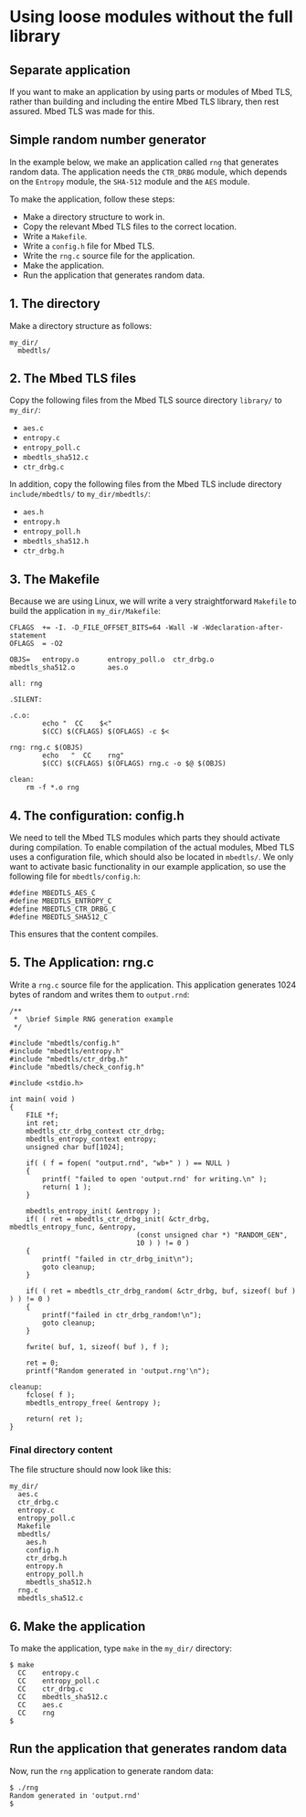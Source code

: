 # Using loose modules without the full library

## Separate application

If you want to make an application by using parts or modules of Mbed TLS, rather than building and including the entire Mbed TLS library, then rest assured.  Mbed TLS was made for this.


## Simple random number generator

In the example below, we make an application called `rng` that generates random data. The application needs the `CTR_DRBG` module, which depends on the `Entropy` module, the `SHA-512` module and the `AES` module.

To make the application, follow these steps:

* Make a directory structure to work in.
* Copy the relevant Mbed TLS files to the correct location.
* Write a `Makefile`.
* Write a `config.h` file for Mbed TLS.
* Write the `rng.c` source file for the application.
* Make the application.
* Run the application that generates random data.

## 1. The directory
Make a directory structure as follows:

```
my_dir/
  mbedtls/
```

## 2. The Mbed TLS files

Copy the following files from the Mbed TLS source directory `library/` to `my_dir/`:

* `aes.c`
* `entropy.c`
* `entropy_poll.c`
* `mbedtls_sha512.c`
* `ctr_drbg.c`

In addition, copy the following files from the Mbed TLS include directory `include/mbedtls/` to `my_dir/mbedtls/`:

* `aes.h`
* `entropy.h`
* `entropy_poll.h`
* `mbedtls_sha512.h`
* `ctr_drbg.h`

## 3. The Makefile

Because we are using Linux, we will write a very straightforward `Makefile` to build the application in `my_dir/Makefile`:

```
CFLAGS  += -I. -D_FILE_OFFSET_BITS=64 -Wall -W -Wdeclaration-after-statement
OFLAGS  = -O2

OBJS=   entropy.o       entropy_poll.o  ctr_drbg.o      mbedtls_sha512.o        aes.o

all: rng

.SILENT:

.c.o:
        echo "  CC    $<"
        $(CC) $(CFLAGS) $(OFLAGS) -c $<

rng: rng.c $(OBJS)
        echo   "  CC    rng"
        $(CC) $(CFLAGS) $(OFLAGS) rng.c -o $@ $(OBJS)

clean:
    rm -f *.o rng
```

## 4. The configuration: config.h

We need to tell the Mbed TLS modules which parts they should activate during compilation. To enable compilation of the actual modules, Mbed TLS uses a configuration file, which should also be located in `mbedtls/`. We only want to activate basic functionality in our example application, so use the following file for `mbedtls/config.h`:

```
#define MBEDTLS_AES_C
#define MBEDTLS_ENTROPY_C
#define MBEDTLS_CTR_DRBG_C
#define MBEDTLS_SHA512_C
```

This ensures that the content compiles.

## 5. The Application: rng.c

Write a `rng.c` source file for the application. This application generates 1024 bytes of random and writes them to `output.rnd`:

```
/**
 *  \brief Simple RNG generation example
 */

#include "mbedtls/config.h"
#include "mbedtls/entropy.h"
#include "mbedtls/ctr_drbg.h"
#include "mbedtls/check_config.h"

#include <stdio.h>

int main( void )
{
    FILE *f;
    int ret;
    mbedtls_ctr_drbg_context ctr_drbg;
    mbedtls_entropy_context entropy;
    unsigned char buf[1024];

    if( ( f = fopen( "output.rnd", "wb+" ) ) == NULL )
    {
        printf( "failed to open 'output.rnd' for writing.\n" );
        return( 1 );
    }

    mbedtls_entropy_init( &entropy );
    if( ( ret = mbedtls_ctr_drbg_init( &ctr_drbg, mbedtls_entropy_func, &entropy,
                               (const unsigned char *) "RANDOM_GEN",
                               10 ) ) != 0 )
    {
        printf( "failed in ctr_drbg_init\n");
        goto cleanup;
    }

    if( ( ret = mbedtls_ctr_drbg_random( &ctr_drbg, buf, sizeof( buf ) ) ) != 0 )
    {
        printf("failed in ctr_drbg_random!\n");
        goto cleanup;
    }

    fwrite( buf, 1, sizeof( buf ), f );

    ret = 0;
    printf("Random generated in 'output.rng'\n");

cleanup:
    fclose( f );
    mbedtls_entropy_free( &entropy );

    return( ret );
}
```

### Final directory content
The file structure should now look like this:

```
my_dir/
  aes.c
  ctr_drbg.c
  entropy.c
  entropy_poll.c
  Makefile
  mbedtls/
    aes.h
    config.h
    ctr_drbg.h
    entropy.h
    entropy_poll.h
    mbedtls_sha512.h
  rng.c
  mbedtls_sha512.c
```

## 6. Make the application

To make the application, type `make` in the `my_dir/` directory:

```
$ make
  CC    entropy.c
  CC    entropy_poll.c
  CC    ctr_drbg.c
  CC    mbedtls_sha512.c
  CC    aes.c
  CC    rng
$
```

## Run the application that generates random data

Now, run the `rng` application to generate random data:

```
$ ./rng
Random generated in 'output.rnd'
$
```


<!--",using-loose-modules-without-the-full-library,"Step-by-step guide on how to make an application with loose modules from Mbed TLS without including or building the entire library",,"modules, example, tutorial, random",published,"2014-03-28 10:58:00",2,4038,"2015-07-24 09:51:00","Paul Bakker"-->
